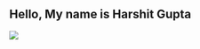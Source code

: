 ## Hello, My name is Harshit Gupta
![](http://github-profile-summary-cards.vercel.app/api/cards/profile-details?username=harshitgupta2004&theme=dracula)
